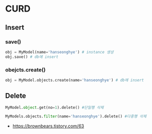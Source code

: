 # CURD

## Insert

### save()

```python
obj = MyModel(name='hanseonghye') # instance 생성
obj.save() # db에 insert
```

### obejcts.create()

```python
obj = MyModel.objects.create(name='hanseonghye') # db에 insert
```



## Delete

```python
MyModel.object.get(no=1).delete() #단일행 삭제

MyModels.objects.filter(name='hanseonghye').delete() #다중행 삭제
```



-  https://brownbears.tistory.com/63 